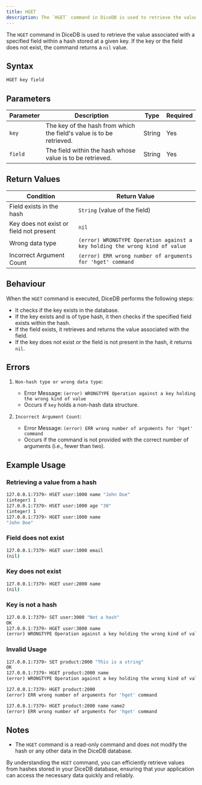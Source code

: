 ```yaml
---
title: HGET
description: The `HGET` command in DiceDB is used to retrieve the value associated with a specified field within a hash stored at a given key. If the key or the field does not exist, the command returns a `nil` value.
---
```


The `HGET` command in DiceDB is used to retrieve the value associated with a specified field within a hash stored at a given key. If the key or the field does not exist, the command returns a `nil` value.

## Syntax

```bash
HGET key field
```

## Parameters

| Parameter | Description                                                          | Type   | Required |
| --------- | -------------------------------------------------------------------- | ------ | -------- |
| `key`     | The key of the hash from which the field's value is to be retrieved. | String | Yes      |
| `field`   | The field within the hash whose value is to be retrieved.            | String | Yes      |

## Return Values

| Condition                               | Return Value                                                                |
| --------------------------------------- | --------------------------------------------------------------------------- |
| Field exists in the hash                | `String` (value of the field)                                               |
| Key does not exist or field not present | `nil`                                                                       |
| Wrong data type                         | `(error) WRONGTYPE Operation against a key holding the wrong kind of value` |
| Incorrect Argument Count                | `(error) ERR wrong number of arguments for 'hget' command`                  |

## Behaviour

When the `HGET` command is executed, DiceDB performs the following steps:

- It checks if the key exists in the database.
- If the key exists and is of type hash, it then checks if the specified field exists within the hash.
- If the field exists, it retrieves and returns the value associated with the field.
- If the key does not exist or the field is not present in the hash, it returns `nil`.

## Errors

1. `Non-hash type or wrong data type`:

   - Error Message: `(error) WRONGTYPE Operation against a key holding the wrong kind of value`
   - Occurs if `key` holds a non-hash data structure.

2. `Incorrect Argument Count`:

   - Error Message: `(error) ERR wrong number of arguments for 'hget' command`
   - Occurs if the command is not provided with the correct number of arguments (i.e., fewer than two).

## Example Usage

### Retrieving a value from a hash

```bash
127.0.0.1:7379> HSET user:1000 name "John Doe"
(integer) 1
127.0.0.1:7379> HSET user:1000 age "30"
(integer) 1
127.0.0.1:7379> HGET user:1000 name
"John Doe"
```

### Field does not exist

```bash
127.0.0.1:7379> HGET user:1000 email
(nil)
```

### Key does not exist

```bash
127.0.0.1:7379> HGET user:2000 name
(nil)
```

### Key is not a hash

```bash
127.0.0.1:7379> SET user:3000 "Not a hash"
OK
127.0.0.1:7379> HGET user:3000 name
(error) WRONGTYPE Operation against a key holding the wrong kind of value
```

### Invalid Usage

```bash
127.0.0.1:7379> SET product:2000 "This is a string"
OK
127.0.0.1:7379> HGET product:2000 name
(error) WRONGTYPE Operation against a key holding the wrong kind of value
```

```bash
127.0.0.1:7379> HGET product:2000
(error) ERR wrong number of arguments for 'hget' command

127.0.0.1:7379> HGET product:2000 name name2
(error) ERR wrong number of arguments for 'hget' command
```

## Notes

- The `HGET` command is a read-only command and does not modify the hash or any other data in the DiceDB database.

By understanding the `HGET` command, you can efficiently retrieve values from hashes stored in your DiceDB database, ensuring that your application can access the necessary data quickly and reliably.
